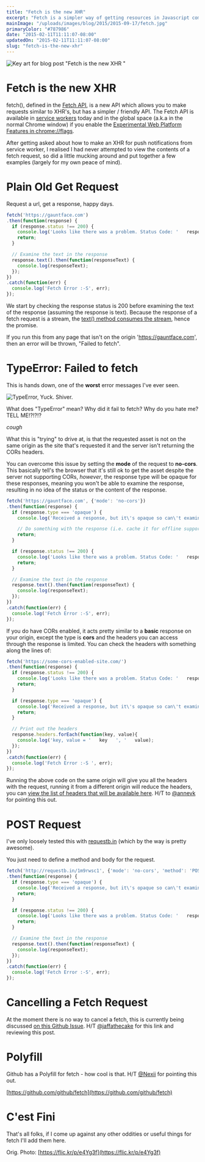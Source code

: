 ```yaml
---
title: "Fetch is the new XHR"
excerpt: "Fetch is a simpler way of getting resources in Javascript compared to XHR. This post is just a brain dump of how to use fetch to make requests."
mainImage: "/uploads/images/blog/2015/2015-09-17/fetch.jpg"
primaryColor: "#787986"
date: "2015-02-11T11:11:07-08:00"
updatedOn: "2015-02-11T11:11:07-08:00"
slug: "fetch-is-the-new-xhr"
---
```

![Key art for blog post "Fetch is the new XHR "](/uploads/images/blog/2015/2015-09-17/fetch.jpg)

# Fetch is the new XHR

fetch(), defined in the [Fetch API](https://fetch.spec.whatwg.org/), is a new API which allows you to make requests similar to XHR's, but has a simpler / friendly API. The Fetch API is available in [service workers](http://www.html5rocks.com/en/tutorials/service-worker/introduction/) today and in the global space (a.k.a in the normal  Chrome window) if you enable the [Experimental Web Platform Features in chrome://flags](chrome://flags/#enable-experimental-web-platform-features).

After getting asked about how to make an XHR for push notifications from service worker, I realised I had never attempted to view the contents of a fetch request, so did a little mucking around and put together a few examples (largely for my own peace of mind).

# Plain Old Get Request

Request a url, get a response, happy days.

```javascript
fetch('https://gauntface.com')
.then(function(response) {
  if (response.status !== 200) {
    console.log('Looks like there was a problem. Status Code: '   response.status);
    return;
  }

  // Examine the text in the response
  response.text().then(function(responseText) {
    console.log(responseText);
  });
})
.catch(function(err) {
  console.log('Fetch Error :-S', err);
});
```

We start by checking the response status is 200 before examining the text of the response (assuming the response is text). Because the response of a fetch request is a stream, the [text() method consumes the stream](https://fetch.spec.whatwg.org/#dom-body-text), hence the promise.

If you run this from any page that isn't on the origin 'https://gauntface.com', then an error will be thrown, "Failed to fetch".

# TypeError: Failed to fetch

This is hands down, one of the **worst** error messages I've ever seen.

![TypeError, Yuck. Shiver.](/uploads/images/blog/2015/02/11/shivers.gif "200")

What does "TypeError" mean?
Why did it fail to fetch?
Why do you hate me?
TELL ME!?!?!?

*cough*

What this is "trying" to drive at, is that the requested asset is not on the same origin as the site that's requested it and the server isn't returning the CORs headers.

You can overcome this issue by setting the **mode** of the request to **no-cors**. This basically tell's the browser that it's still ok to get the asset despite the server not supporting CORs, _however_, the response type will be opaque for these responses, meaning you won't be able to examine the response, resulting in no idea of the status or the content of the response.

```javascript
fetch('https://gauntface.com', {'mode': 'no-cors'})
.then(function(response) {
  if (response.type === 'opaque') {
    console.log('Received a response, but it\'s opaque so can\'t examine it');

    // Do something with the response (i.e. cache it for offline support)
    return;
  }

  if (response.status !== 200) {
    console.log('Looks like there was a problem. Status Code: '   response.status);
    return;
  }

  // Examine the text in the response
  response.text().then(function(responseText) {
    console.log(responseText);
  });
})
.catch(function(err) {
  console.log('Fetch Error :-S', err);
});
```

If you do have CORs enabled, it acts pretty similar to a **basic** response on your origin, except the type is **cors** and the headers you can access through the response is limited. You can check the headers with something along the lines of:

```javascript
fetch('https://some-cors-enabled-site.com/')
.then(function(response) {
  if (response.status !== 200) {
    console.log('Looks like there was a problem. Status Code: '   response.status);
    return;
  }

  if (response.type === 'opaque') {
    console.log('Received a response, but it\'s opaque so can\'t examine it');
    return;
  }

  // Print out the headers
  response.headers.forEach(function(key, value){
    console.log('key, value = '   key   ', '   value);
  });
})
.catch(function(err) {
  console.log('Fetch Error :-S ', err);
});
```

Running the above code on the same origin will give you all the headers with the request, running it from a different origin will reduce the headers, you can [view the list of headers that will be available here](https://fetch.spec.whatwg.org/#concept-filtered-response-cors). H/T to [@annevk](https://twitter.com/annevk) for pointing this out.

# POST Request

I've only loosely tested this with [requestb.in](http://requestb.in/) (which by the way is pretty awesome).

You just need to define a method and body for the request.

```javascript
fetch('http://requestb.in/1m9rwsc1', {'mode': 'no-cors', 'method': 'POST', 'body': 'foo=bar&lorem=ipsum'})
.then(function(response) {
  if (response.type === 'opaque') {
    console.log('Received a response, but it\'s opaque so can\'t examine it');
    return;
  }

  if (response.status !== 200) {
    console.log('Looks like there was a problem. Status Code: '   response.status);
    return;
  }

  // Examine the text in the response
  response.text().then(function(responseText) {
    console.log(responseText);
  });
})
.catch(function(err) {
  console.log('Fetch Error :-S', err);
});
```

# Cancelling a Fetch Request

At the moment there is no way to cancel a fetch, this is currently being discussed [on this Github Issue](https://github.com/whatwg/fetch/issues/20). H/T [@jaffathecake](https://twitter.com/jaffathecake) for this link and reviewing this post.

# Polyfill

Github has a Polyfill for fetch - how cool is that. H/T [@Nexii](https://twitter.com/Nexii) for pointing this out.

[https://github.com/github/fetch](https://github.com/github/fetch)

# C'est Fini

That's all folks, if I come up against any other oddities or useful things for fetch I'll add them here.

Orig. Photo: [https://flic.kr/p/e4Yg3f](https://flic.kr/p/e4Yg3f)